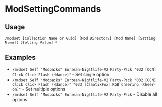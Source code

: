 # ModSettingCommands

## Usage

`/modset [Collection Name or Guid] [Mod Directory] [Mod Name] [Setting Name]( [Setting Value])*`

## Examples

- `/modset Self "Modpacks" Eorzean-Nightlife-V2 Party-Pack "032 [OCN] Click Click Flash (Hdance)"` - Set single option
- `/modset Self "Modpacks" Eorzean-Nightlife-V2 Party-Pack "032 [OCN] Click Click Flash (Hdance)" "033 [ChaotixFox] RGB Cheering (Cheer-on)"` - Set multiple options
- `/modset Self "Modpacks" Eorzean-Nightlife-V2 Party-Pack` - Disable all options